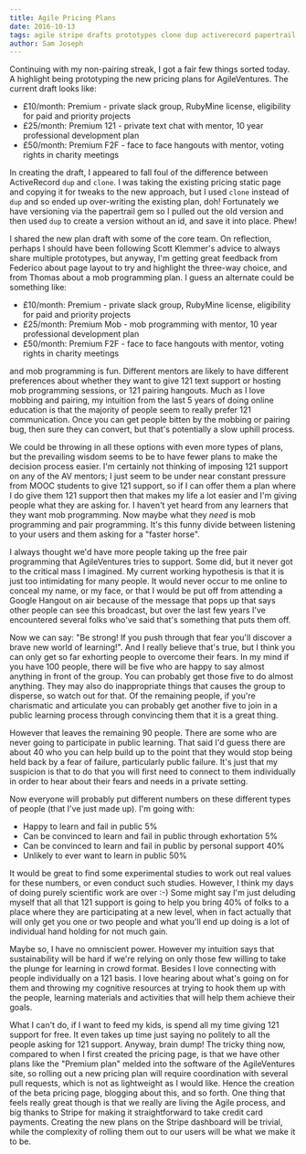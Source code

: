 ```yaml
---
title: Agile Pricing Plans
date: 2016-10-13
tags: agile stripe drafts prototypes clone dup activerecord papertrail gem
author: Sam Joseph
---
```


Continuing with my non-pairing streak, I got a fair few things sorted today.  A highlight being prototyping the new pricing plans for AgileVentures.  The current draft looks like:

* £10/month: Premium - private slack group, RubyMine license, eligibility for paid and priority projects
* £25/month: Premium 121 - private text chat with mentor, 10 year professional development plan
* £50/month: Premium F2F - face to face hangouts with mentor, voting rights in charity meetings

In creating the draft, I appeared to fall foul of the difference between ActiveRecord `dup` and `clone`.  I was taking the existing pricing static page and copying it for tweaks to the new approach, but I used `clone` instead of `dup` and so ended up over-writing the existing plan, doh!  Fortunately we have versioning via the papertrail gem so I pulled out the old version and then used `dup` to create a version without an id, and save it into place. Phew!

I shared the new plan draft with some of the core team.  On reflection, perhaps I should have been following Scott Klemmer's advice to always share multiple prototypes, but anyway, I'm getting great feedback from Federico about page layout to try and highlight the three-way choice, and from Thomas about a mob programming plan.  I guess an alternate could be something like:

* £10/month: Premium - private slack group, RubyMine license, eligibility for paid and priority projects
* £25/month: Premium Mob - mob programming with mentor, 10 year professional development plan
* £50/month: Premium F2F - face to face hangouts with mentor, voting rights in charity meetings

and mob programming is fun.  Different mentors are likely to have different preferences about whether they want to give 121 text support or hosting mob programming sessions, or 121 pairing hangouts.  Much as I love mobbing and pairing, my intuition from the last 5 years of doing online education is that the majority of people seem to really prefer 121 communication.  Once you can get people bitten by the mobbing or pairing bug, then sure they can convert, but that's potentially a slow uphill process.

We could be throwing in all these options with even more types of plans, but the prevailing wisdom seems to be to have fewer plans to make the decision process easier.  I'm certainly not thinking of imposing 121 support on any of the AV mentors; I just seem to be under near constant pressure from MOOC students to give 121 support, so if I can offer them a plan where I do give them 121 support then that makes my life a lot easier and I'm giving people what they are asking for.  I haven't yet heard from any learners that they want mob programming.  Now maybe what they *need* is mob programming and pair programming.  It's this funny divide between listening to your users and them asking for a "faster horse".

I always thought we'd have more people taking up the free pair programming that AgileVentures tries to support.  Some did, but it never got to the critical mass I imagined.  My current working hypothesis is that it is just too intimidating for many people.  It would never occur to me online to conceal my name, or my face, or that I would be put off from attending a Google Hangout on air because of the message that pops up that says other people can see this broadcast, but over the last few years I've encountered several folks who've said that's something that puts them off.

Now we can say: "Be strong! If you push through that fear you'll discover a brave new world of learning!".  And I really believe that's true, but I think you can only get so far exhorting people to overcome their fears.  In my mind if you have 100 people, there will be five who are happy to say almost anything in front of the group.  You can probably get those five to do almost anything.  They may also do inappropriate things that causes the group to disperse, so watch out for that.  Of the remaining people, if you're charismatic and articulate you can probably get another five to join in a public learning process through convincing them that it is a great thing.

However that leaves the remaining 90 people.  There are some who are never going to participate in public learning.  That said I'd guess there are about 40 who you can help build up to the point that they would stop being held back by a fear of failure, particularly public failure.  It's just that my suspicion is that to do that you will first need to connect to them individually in order to hear about their fears and needs in a private setting.

Now everyone will probably put different numbers on these different types of people (that I've just made up).  I'm going with:

* Happy to learn and fail in public 5%
* Can be convinced to learn and fail in public through exhortation 5%
* Can be convinced to learn and fail in public by personal support 40%
* Unlikely to ever want to learn in public 50%

It would be great to find some experimental studies to work out real values for these numbers, or even conduct such studies.  However, I think my days of doing purely scientific work are over :-)  Some might say I'm just deluding myself that all that 121 support is going to help you bring 40% of folks to a place where they are participating at a new level, when in fact actually that will only get you one or two people and what you'll end up doing is a lot of individual hand holding for not much gain.

Maybe so, I have no omniscient power.  However my intuition says that sustainability will be hard if we're relying on only those few willing to take the plunge for learning in crowd format.  Besides I love connecting with people individually on a 121 basis.  I love hearing about what's going on for them and throwing my cognitive resources at trying to hook them up with the people, learning materials and activities that will help them achieve their goals.

What I can't do, if I want to feed my kids, is spend all my time giving 121 support for free.  It even takes up time just saying no politely to all the people asking for 121 support.  Anyway, brain dump!  The tricky thing now, compared to when I first created the pricing page, is that we have other plans like the "Premium plan" melded into the software of the AgileVentures site, so rolling out a new pricing plan will require coordination with several pull requests, which is not as lightweight as I would like. Hence the creation of the beta pricing page, blogging about this, and so forth.  One thing that feels really great though is that we really are living the Agile process, and big thanks to Stripe for making it straightforward to take credit card payments.  Creating the new plans on the Stripe dashboard will be trivial, while the complexity of rolling them out to our users will be what we make it to be.

